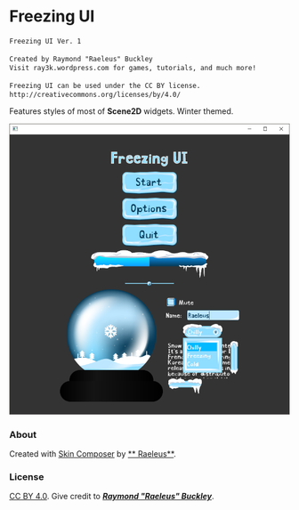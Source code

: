 # Freezing UI

```
Freezing UI Ver. 1

Created by Raymond "Raeleus" Buckley
Visit ray3k.wordpress.com for games, tutorials, and much more!

Freezing UI can be used under the CC BY license.
http://creativecommons.org/licenses/by/4.0/
```

Features styles of most of **Scene2D** widgets. Winter themed.

![Freezing](preview.png)

### About

Created with [Skin Composer](https://github.com/raeleus/skin-composer) by [**
Raeleus**](https://ray3k.wordpress.com/freezing-ui-skin-for-libgdx/).

### License

[CC BY 4.0](http://creativecommons.org/licenses/by/4.0/). Give credit to [***Raymond "Raeleus"
Buckley***](https://ray3k.wordpress.com/software/skin-composer-for-libgdx/).

